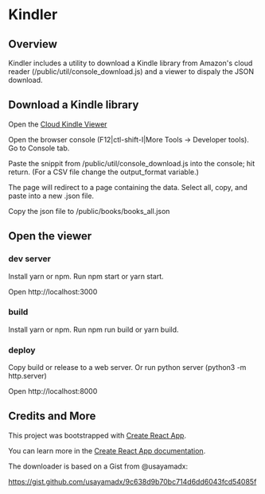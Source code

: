 # Kindler
## Overview
Kindler includes a utility to download a Kindle library from Amazon's cloud reader (/public/util/console_download.js) and a viewer to dispaly the JSON download.

## Download a Kindle library
Open the [Cloud Kindle Viewer](https://read.amazon.com)

Open the browser console (F12|ctl-shift-I|More Tools -> Developer tools). Go to Console tab.

Paste the snippit from /public/util/console_download.js into the console; hit return. (For a CSV file change the output_format variable.)

The page will redirect to a page containing the data. Select all, copy, and paste into a new .json file.

Copy the json file to /public/books/books_all.json

## Open the viewer
### dev server
Install yarn or npm. Run npm start or yarn start.

Open http://localhost:3000
### build
Install yarn or npm. Run npm run build or yarn build.
### deploy
Copy build or release to a web server. Or run python server (python3 -m http.server)

Open http://localhost:8000

## Credits and More


This project was bootstrapped with [Create React App](https://github.com/facebook/create-react-app).

You can learn more in the [Create React App documentation](https://facebook.github.io/create-react-app/docs/getting-started).

The downloader is based on a Gist from @usayamadx:

https://gist.github.com/usayamadx/9c638d9b70bc714d6dd6043fcd54085f 
